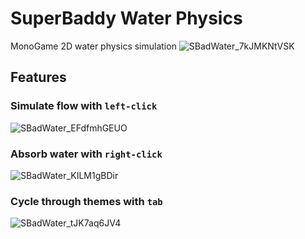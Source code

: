 # SuperBaddy Water Physics
MonoGame 2D water physics simulation
![SBadWater_7kJMKNtVSK](https://github.com/urbanyeti/sbad-water/assets/740011/305bda38-f071-438d-9ff5-89aae148fa07)

## Features
### Simulate flow with `left-click`
![SBadWater_EFdfmhGEUO](https://github.com/urbanyeti/sbad-water/assets/740011/57fd1f08-f352-49d3-92a0-83aa9396e6f4)
### Absorb water with `right-click`
![SBadWater_KILM1gBDir](https://github.com/urbanyeti/sbad-water/assets/740011/7dcbb15c-5d91-42d5-8c06-0e5837ca4e68)
### Cycle through themes with `tab`
![SBadWater_tJK7aq6JV4](https://github.com/urbanyeti/sbad-water/assets/740011/90f01464-bee3-4c41-93de-f614291e0543)
